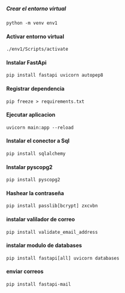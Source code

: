 
##### Crear el entorno virtual

`python -m venv env1`

#### Activar entorno virtual

`./env1/Scripts/activate`

#### Instalar FastApi

`pip install fastapi uvicorn autopep8`

#### Registrar dependencia
`pip freeze > requirements.txt`

#### Ejecutar aplicacion

`uvicorn main:app --reload`

#### Instalar el conector a Sql

`pip install sqlalchemy `

#### Instalar pyscopg2

`pip install pyscopg2`

#### Hashear la contraseña
`pip install passlib[bcrypt] zxcvbn`


#### instalar valilador de correo 

`pip install validate_email_address`

#### instalar modulo de databases
`pip install fastapi[all] uvicorn databases`

#### enviar correos 

`pip install fastapi-mail`
